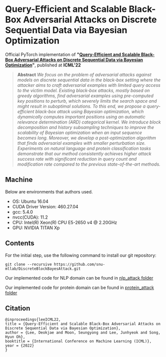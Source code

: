 # Query-Efficient and Scalable Black-Box Adversarial Attacks on Discrete Sequential Data via Bayesian Optimization

Official PyTorch implementation of **"[Query-Efficient and Scalable Black-Box Adversarial Attacks on Discrete Sequential Data via Bayesian Optimization](https://arxiv.org/abs/2206.08575)"**, published at **ICML'22**

> **Abstract** *We focus on the problem of adversarial attacks against models on discrete sequential data in the black-box setting where the attacker aims to craft adversarial examples with limited query access to the victim model. Existing black-box attacks, mostly based on greedy algorithms, find adversarial examples using pre-computed key positions to perturb, which severely limits the search space and might result in suboptimal solutions. To this end, we propose a query-efficient black-box attack using Bayesian optimization, which dynamically computes important positions using an automatic relevance determination (ARD) categorical kernel. We introduce block decomposition and history subsampling techniques to improve the scalability of Bayesian optimization when an input sequence becomes long. Moreover, we develop a post-optimization algorithm that finds adversarial examples with smaller perturbation size. Experiments on natural language and protein classification tasks demonstrate that our method consistently achieves higher attack success rate with significant reduction in query count and modification rate compared to the previous state-of-the-art methods.*

## Machine
Below are environments that authors used.
* OS: Ubuntu 16.04
* CUDA Driver Version: 460.27.04
* gcc: 5.4.0
* nvcc(CUDA): 11.2
* CPU: Intel(R) Xeon(R) CPU E5-2650 v4 @ 2.20GHz
* GPU: NVIDIA TITAN Xp

## Contents
For the initial step, use the following command to install our git repository:

```git clone --recursive https://github.com/snu-mllab/DiscreteBlockBayesAttack.git```

Our implemented code for NLP domain can be found in [nlp\_attack folder](nlp_attack)

Our implemented code for protein domain can be found in [protein\_attack folder](protein_attack)

## Citation
```
@inproceedings{leeICML22,
title = {Query-Efficient and Scalable Black-Box Adversarial Attacks on Discrete Sequential Data via Bayesian Optimization},
author = {Lee, Deokjae and Moon, Seungyong and Lee, Junhyeok and Song, Hyun Oh},
booktitle = {International Conference on Machine Learning (ICML)},
year = {2022}
}
```